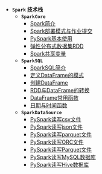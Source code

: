 * **`Spark` 技术栈**
    * **`SparkCore`**
        * [Spark简介](/Spark技术栈/)
        * [Spark部署模式与作业提交](/Spark技术栈/SparkCore/spark部署模式与提交运行)
        * [PySpark基本使用](/Spark技术栈/SparkCore/PySpark的基本使用)
        * [弹性分布式数据集RDD](/Spark技术栈/SparkCore/弹性分布式数据集RDD)
        * [Spark共享变量](/Spark技术栈/SparkCore/Spark共享变量)
    * **`SparkSQL`**
        * [SparkSQL简介](/Spark技术栈/SparkSQL/SparkSQL简介)
        * [定义DataFrame的模式](/Spark技术栈/SparkSQL/定义DataFrame的模式)
        * [创建DataFrame](/Spark技术栈/SparkSQL/创建DataFrame)
        * [RDD与DataFrame的转换](/Spark技术栈/SparkSQL/RDD与DataFrame的转换)
        * [DataFrame常用函数](/Spark技术栈/SparkSQL/DataFrame常用函数)
        * [日期与时间函数](/Spark技术栈/SparkSQL/日期与时间函数)
    * **`SparkDataSource`**
        * [PySpark读写csv文件](/Spark技术栈/SparkDataSource/PySpark读写csv文件)
        * [PySpark读写json文件](/Spark技术栈/SparkDataSource/PySpark读写json文件)
        * [PySpark读写parquet文件](/Spark技术栈/SparkDataSource/PySpark读写Parquet文件)
        * [PySpark读写ORC文件](/Spark技术栈/SparkDataSource/PySpark读写ORC文件)
        * [PySpark读写Parquet文件](/Spark技术栈/SparkDataSource/PySpark读写Parquet文件)
        * [PySpark读写MySQL数据库](/Spark技术栈/SparkDataSource/PySpark读写MySQL数据库)
        * [PySpark读写Hive数据库](/Spark技术栈/SparkDataSource/PySpark读写Hive数据库)